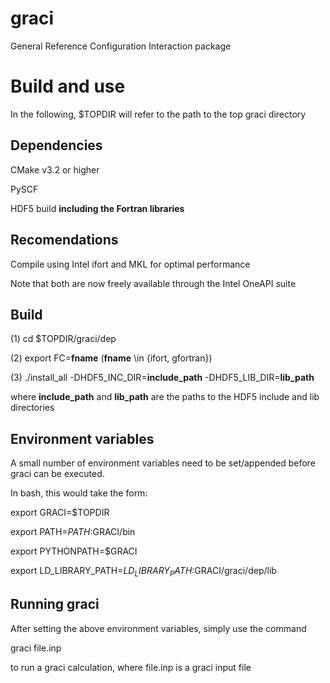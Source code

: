 # graci
General Reference Configuration Interaction package

# Build and use
In the following, $TOPDIR will refer to the path to the top graci directory

## Dependencies
CMake v3.2 or higher

PySCF

HDF5 build **including the Fortran libraries**

## Recomendations
Compile using Intel ifort and MKL for optimal performance

Note that both are now freely available through the Intel OneAPI suite

## Build
(1) cd $TOPDIR/graci/dep

(2) export FC=**fname** (**fname** \in {ifort, gfortran})

(3) ./install_all -DHDF5_INC_DIR=**include_path** -DHDF5_LIB_DIR=**lib_path**

where **include_path** and **lib_path** are the paths to the HDF5 include and lib directories
 
## Environment variables
A small number of environment variables need to be
set/appended before graci can be executed.

In bash, this would take the form:

export GRACI=$TOPDIR

export PATH=$PATH:$GRACI/bin

export PYTHONPATH=$GRACI

export LD_LIBRARY_PATH=$LD_LIBRARY_PATH:$GRACI/graci/dep/lib

## Running graci
After setting the above environment variables, simply use the command

graci file.inp

to run a graci calculation, where file.inp is a graci input file
